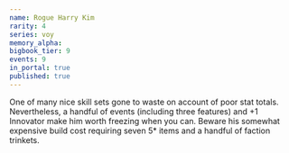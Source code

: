 ```yaml
---
name: Rogue Harry Kim
rarity: 4
series: voy
memory_alpha:
bigbook_tier: 9
events: 9
in_portal: true
published: true
---
```


One of many nice skill sets gone to waste on account of poor stat totals. Nevertheless, a handful of events (including three features) and +1 Innovator make him worth freezing when you can. Beware his somewhat expensive build cost requiring seven 5* items and a handful of faction trinkets.
